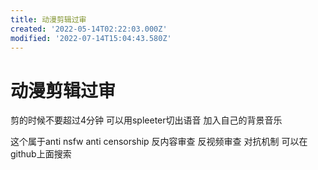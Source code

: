 ```yaml
---
title: 动漫剪辑过审
created: '2022-05-14T02:22:03.000Z'
modified: '2022-07-14T15:04:43.580Z'
---
```


# 动漫剪辑过审

剪的时候不要超过4分钟 可以用spleeter切出语音 加入自己的背景音乐

这个属于anti nsfw anti censorship 反内容审查 反视频审查 对抗机制 可以在github上面搜索


